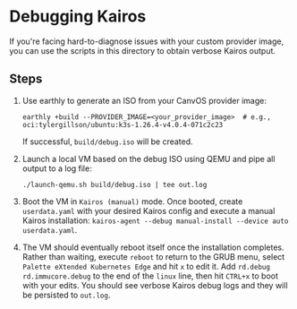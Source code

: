 # Debugging Kairos

If you're facing hard-to-diagnose issues with your custom provider image, you can use the scripts in this directory to obtain verbose Kairos output.

## Steps
1. Use earthly to generate an ISO from your CanvOS provider image:
    ```
    earthly +build --PROVIDER_IMAGE=<your_provider_image>  # e.g., oci:tylergillson/ubuntu:k3s-1.26.4-v4.0.4-071c2c23
    ```
    If successful, `build/debug.iso` will be created.

2. Launch a local VM based on the debug ISO using QEMU and pipe all output to a log file:
    ```
    ./launch-qemu.sh build/debug.iso | tee out.log
    ```

3. Boot the VM in `Kairos (manual)` mode. Once booted, create `userdata.yaml` with your desired Kairos config and execute a manual Kairos installation: `kairos-agent --debug manual-install --device auto userdata.yaml`.

4. The VM should eventually reboot itself once the installation completes. Rather than waiting, execute `reboot` to return to the GRUB menu, select `Palette eXtended Kubernetes Edge` and hit `x` to edit it. Add `rd.debug rd.immucore.debug` to the end of the `linux` line, then hit `CTRL+x` to boot with your edits. You should see verbose Kairos debug logs and they will be persisted to `out.log`.
